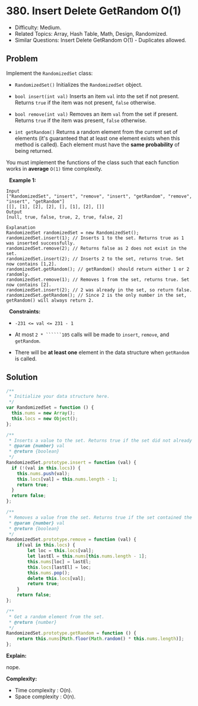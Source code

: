 # 380. Insert Delete GetRandom O(1)

- Difficulty: Medium.
- Related Topics: Array, Hash Table, Math, Design, Randomized.
- Similar Questions: Insert Delete GetRandom O(1) - Duplicates allowed.

## Problem

Implement the ```RandomizedSet``` class:


	
- ```RandomizedSet()``` Initializes the ```RandomizedSet``` object.
	
- ```bool insert(int val)``` Inserts an item ```val``` into the set if not present. Returns ```true``` if the item was not present, ```false``` otherwise.
	
- ```bool remove(int val)``` Removes an item ```val``` from the set if present. Returns ```true``` if the item was present, ```false``` otherwise.
	
- ```int getRandom()``` Returns a random element from the current set of elements (it's guaranteed that at least one element exists when this method is called). Each element must have the **same probability** of being returned.


You must implement the functions of the class such that each function works in **average** ```O(1)``` time complexity.

 
**Example 1:**

```
Input
["RandomizedSet", "insert", "remove", "insert", "getRandom", "remove", "insert", "getRandom"]
[[], [1], [2], [2], [], [1], [2], []]
Output
[null, true, false, true, 2, true, false, 2]

Explanation
RandomizedSet randomizedSet = new RandomizedSet();
randomizedSet.insert(1); // Inserts 1 to the set. Returns true as 1 was inserted successfully.
randomizedSet.remove(2); // Returns false as 2 does not exist in the set.
randomizedSet.insert(2); // Inserts 2 to the set, returns true. Set now contains [1,2].
randomizedSet.getRandom(); // getRandom() should return either 1 or 2 randomly.
randomizedSet.remove(1); // Removes 1 from the set, returns true. Set now contains [2].
randomizedSet.insert(2); // 2 was already in the set, so return false.
randomizedSet.getRandom(); // Since 2 is the only number in the set, getRandom() will always return 2.
```

 
**Constraints:**


	
- ```-231 <= val <= 231 - 1```
	
- At most ```2 * ``````105``` calls will be made to ```insert```, ```remove```, and ```getRandom```.
	
- There will be **at least one** element in the data structure when ```getRandom``` is called.



## Solution

```javascript
/**
 * Initialize your data structure here.
 */
var RandomizedSet = function () {
  this.nums = new Array();
  this.locs = new Object();
};

/**
 * Inserts a value to the set. Returns true if the set did not already contain the specified element.
 * @param {number} val
 * @return {boolean}
 */
RandomizedSet.prototype.insert = function (val) {
  if (!(val in this.locs)) {
    this.nums.push(val);
    this.locs[val] = this.nums.length - 1;
    return true;
  }
  return false;
};

/**
 * Removes a value from the set. Returns true if the set contained the specified element.
 * @param {number} val
 * @return {boolean}
 */
RandomizedSet.prototype.remove = function (val) {
    if(val in this.locs) {
        let loc = this.locs[val];
        let lastEl = this.nums[this.nums.length - 1];
        this.nums[loc] = lastEl;
        this.locs[lastEl] = loc;
        this.nums.pop();
        delete this.locs[val];
        return true;
    }
    return false;
};

/**
 * Get a random element from the set.
 * @return {number}
 */
RandomizedSet.prototype.getRandom = function () {
    return this.nums[Math.floor(Math.random() * this.nums.length)];
};
```

**Explain:**

nope.

**Complexity:**

* Time complexity : O(n).
* Space complexity : O(n).
